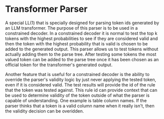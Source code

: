 # Transformer Parser

A special LL(1) that is specially designed for parsing token ids generated by an LLM transformer. The purpose of this parser is to be used
in a constrained decoder. In a constrained decoder it is normal to test the top k tokens with the highest probabilities
to see if they are considered valid and then the token with the highest probability that is valid is chosen to be added to the generated output.
This parser allows us to test tokens without actually adding them to the parse tree. After testing some tokens the most valued token can be
added to the parse tree once it has been chosen as an official token for the transformer's generated output.

Another feature that is useful for a constrained decoder is the ability to override the parser's validity logic by just never applying the tested token, even if it
is considered valid. The test results will provide the id of the rule that the token was tested against. This rule id can provide context that can be used to determine
validity of the token outside of what the parser is capable of understanding. One example is table column names. If the parser thinks that a token is a valid column
name when it really isn't, then the validity decision can be overidden.